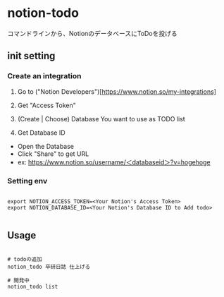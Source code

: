 # notion-todo

コマンドラインから、NotionのデータベースにToDoを投げる

## init setting

### Create an integration

1. Go to ("Notion Developers")[https://www.notion.so/my-integrations]

2. Get "Access Token"

3. (Create | Choose) Database You want to use as TODO list

4. Get Database ID
- Open the Database
- Click "Share" to get URL
- ex: https://www.notion.so/username/＜databaseid＞?v=hogehoge

### Setting env

```

export NOTION_ACCESS_TOKEN=<Your Notion's Access Token>
export NOTION_DATABASE_ID=<Your Notion's Database ID to Add todo>


```

## Usage

```

# todoの追加
notion_todo 卒研日誌 仕上げる

# 開発中
notion_todo list

```
